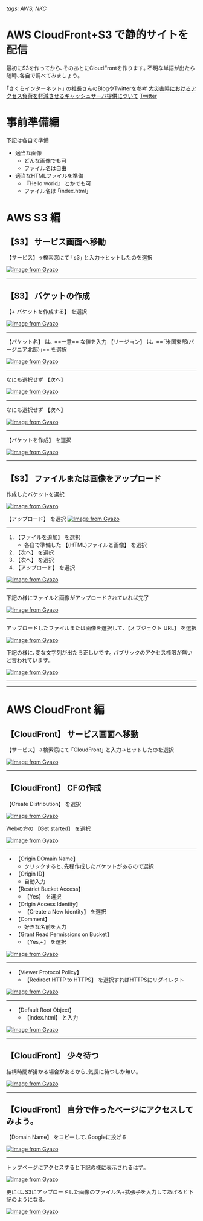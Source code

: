 ###### tags: AWS, NKC

# AWS CloudFront+S3 で静的サイトを配信

最初にS3を作ってから､そのあとにCloudFrontを作ります｡
不明な単語が出たら随時､各自で調べてみましょう｡

｢さくらインターネット｣ の社長さんのBlogやTwitterを参考
[大災害時におけるアクセス負荷を軽減させるキャッシュサーバ提供について](https://tanaka.sakura.ad.jp/2011/03/cache-cdn-server.html)
[Twitter](https://twitter.com/kunihirotanaka/status/1008496434562265088)

# 事前準備編

下記は各自で準備

- 適当な画像
	- どんな画像でも可
	- ファイル名は自由
- 適当なHTMLファイルを準備
	- 『Hello world』 とかでも可
	- ファイル名は ｢index.html｣

# AWS S3 編

## 【S3】 サービス画面へ移動

【サービス】→検索窓にて ｢s3｣ と入力→ヒットしたのを選択

[![Image from Gyazo](https://i.gyazo.com/5beb230e2973f03880fc8cdb55d589cf.png)](https://gyazo.com/5beb230e2973f03880fc8cdb55d589cf)

---

## 【S3】 バケットの作成

【+ バケットを作成する】 を選択

[![Image from Gyazo](https://i.gyazo.com/7d273a864776bc72a58dd982e870d654.png)](https://gyazo.com/7d273a864776bc72a58dd982e870d654)

---

【バケット名】 は､ ==一意== な値を入力
【リージョン】 は､ ==｢米国東部(バージニア北部)｣== を選択

[![Image from Gyazo](https://i.gyazo.com/fc3adc9b726d0bb8e47f0cf7ecbb6e5c.png)](https://gyazo.com/fc3adc9b726d0bb8e47f0cf7ecbb6e5c)

---

なにも選択せず 【次へ】

[![Image from Gyazo](https://i.gyazo.com/49f6c793513e4ea4afcad52c5bc26a92.png)](https://gyazo.com/49f6c793513e4ea4afcad52c5bc26a92)

---
なにも選択せず 【次へ】

[![Image from Gyazo](https://i.gyazo.com/64956600f353a4de5b04a0eef9a8d9eb.png)](https://gyazo.com/64956600f353a4de5b04a0eef9a8d9eb)

---
【バケットを作成】 を選択

[![Image from Gyazo](https://i.gyazo.com/fc3dd383b8a73ecff55a3f123ab74a3f.png)](https://gyazo.com/fc3dd383b8a73ecff55a3f123ab74a3f)

---

## 【S3】 ファイルまたは画像をアップロード

作成したバケットを選択

[![Image from Gyazo](https://i.gyazo.com/04614d61fd80365f978d24f4240d3b05.png)](https://gyazo.com/04614d61fd80365f978d24f4240d3b05)

【アップロード】 を選択
[![Image from Gyazo](https://i.gyazo.com/2e609454095169db0a993e4bf6ec5a80.png)](https://gyazo.com/2e609454095169db0a993e4bf6ec5a80)

---

1. 【ファイルを追加】 を選択
	- 各自で準備した 【(HTML)ファイルと画像】 を選択
2. 【次へ】 を選択
3. 【次へ】 を選択
4. 【アップロード】 を選択

[![Image from Gyazo](https://i.gyazo.com/1ec76ac19e9a27e66696a091c992d9e2.gif)](https://gyazo.com/1ec76ac19e9a27e66696a091c992d9e2)

---

下記の様にファイルと画像がアップロードされていれば完了

[![Image from Gyazo](https://i.gyazo.com/68687b63a6b4ca9fea8ca5b8298b5553.png)](https://gyazo.com/68687b63a6b4ca9fea8ca5b8298b5553)

---

アップロードしたファイルまたは画像を選択して､【オブジェクト URL】 を選択

[![Image from Gyazo](https://i.gyazo.com/4a62f9274511350e7aa9cd4cd94a1945.png)](https://gyazo.com/4a62f9274511350e7aa9cd4cd94a1945)

下記の様に､変な文字列が出たら正しいです｡
パブリックのアクセス権限が無いと言われています｡

[![Image from Gyazo](https://i.gyazo.com/e0d3cbbbfc5910ec56c9d3732dc7effc.png)](https://gyazo.com/e0d3cbbbfc5910ec56c9d3732dc7effc)

---
---

# AWS CloudFront 編

## 【CloudFront】 サービス画面へ移動

【サービス】→検索窓にて ｢CloudFront｣ と入力→ヒットしたのを選択

[![Image from Gyazo](https://i.gyazo.com/fd1829bebffc0cf34b83cbc921310df3.png)](https://gyazo.com/fd1829bebffc0cf34b83cbc921310df3)

---

## 【CloudFront】 CFの作成

【Create Distribution】 を選択

[![Image from Gyazo](https://i.gyazo.com/e89964a2afd891ecf5d7534dd78315a9.png)](https://gyazo.com/e89964a2afd891ecf5d7534dd78315a9)

Webの方の 【Get started】 を選択

[![Image from Gyazo](https://i.gyazo.com/5cdf6b672c498963b94180df89e860ee.png)](https://gyazo.com/5cdf6b672c498963b94180df89e860ee)

---

- 【Origin DOmain Name】
	- クリックすると､先程作成したバケットがあるので選択
- 【Origin ID】
	- 自動入力
- 【Restrict Bucket Access】
	- 【Yes】 を選択
- 【Origin Access Identity】
	- 【Create a New Identity】 を選択
- 【Comment】
	- 好きな名前を入力
- 【Grant Read Permissions on Bucket】
	- 【Yes,~】 を選択

[![Image from Gyazo](https://i.gyazo.com/8d47d748991dbc7277cd77ce58ca2518.png)](https://gyazo.com/8d47d748991dbc7277cd77ce58ca2518)

---

- 【Viewer Protocol Policy】
	- 【Redirect HTTP to HTTPS】 を選択すればHTTPSにリダイレクト

[![Image from Gyazo](https://i.gyazo.com/64daefe627a22cbe9a71b9d73365b855.png)](https://gyazo.com/64daefe627a22cbe9a71b9d73365b855)

---

- 【Default Root Object】
	- 【index.html】 と入力

[![Image from Gyazo](https://i.gyazo.com/20f535d835d0bc615c546b6b81df53f1.png)](https://gyazo.com/20f535d835d0bc615c546b6b81df53f1)

---

## 【CloudFront】 少々待つ

結構時間が掛かる場合があるから､気長に待つしか無い｡

[![Image from Gyazo](https://i.gyazo.com/be4ed1fd157f1997316adde049a29772.png)](https://gyazo.com/be4ed1fd157f1997316adde049a29772)

---

## 【CloudFront】 自分で作ったページにアクセスしてみよう｡

【Domain Name】 をコピーして､Googleに投げる

[![Image from Gyazo](https://i.gyazo.com/0d315b166819bb561b7ac26b72a891db.png)](https://gyazo.com/0d315b166819bb561b7ac26b72a891db)

---

トップページにアクセスすると下記の様に表示されるはず｡

[![Image from Gyazo](https://i.gyazo.com/65f3534708b4d94a2ebe850fe4d99bb8.png)](https://gyazo.com/65f3534708b4d94a2ebe850fe4d99bb8)

更には､S3にアップロードした画像のファイル名+拡張子を入力してあげると下記のようになる｡

[![Image from Gyazo](https://i.gyazo.com/28c32698fdd4897d4c8527f316e26c11.png)](https://gyazo.com/28c32698fdd4897d4c8527f316e26c11)